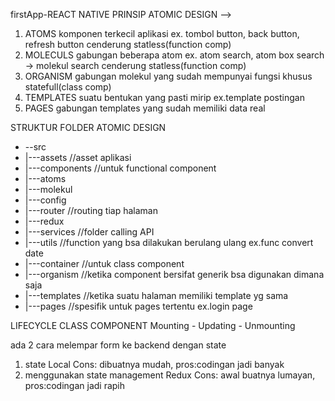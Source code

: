 firstApp-REACT NATIVE
PRINSIP ATOMIC DESIGN --> 
1. ATOMS
    komponen terkecil aplikasi ex. tombol button, back button, refresh button
    cenderung statless(function comp)
2. MOLECULS
    gabungan beberapa atom ex. atom search, atom box search -> molekul search
    cenderung statless(function comp)
3. ORGANISM
    gabungan molekul yang sudah mempunyai fungsi khusus
    statefull(class comp)
4. TEMPLATES
    suatu bentukan yang pasti mirip ex.template postingan
5. PAGES
    gabungan templates yang sudah memiliki data real

STRUKTUR FOLDER ATOMIC DESIGN
+ --src
+ |---assets //asset aplikasi
+ |---components //untuk functional component
+  |---atoms
+  |---molekul
+ |---config
+  |---router //routing tiap halaman
+  |---redux
+  |---services //folder calling API
+ |---utils //function yang bsa dilakukan berulang ulang ex.func convert date
+ |---container  //untuk class component
+  |---organism //ketika component bersifat generik bsa digunakan dimana saja
+  |---templates //ketika suatu halaman memiliki template yg sama 
+ |---pages //spesifik untuk pages tertentu ex.login page

LIFECYCLE CLASS COMPONENT 
Mounting - Updating - Unmounting

ada 2 cara melempar form ke backend dengan state
1. state Local
    Cons: dibuatnya mudah, pros:codingan jadi banyak
2. menggunakan state management Redux
    Cons: awal buatnya lumayan, pros:codingan jadi rapih